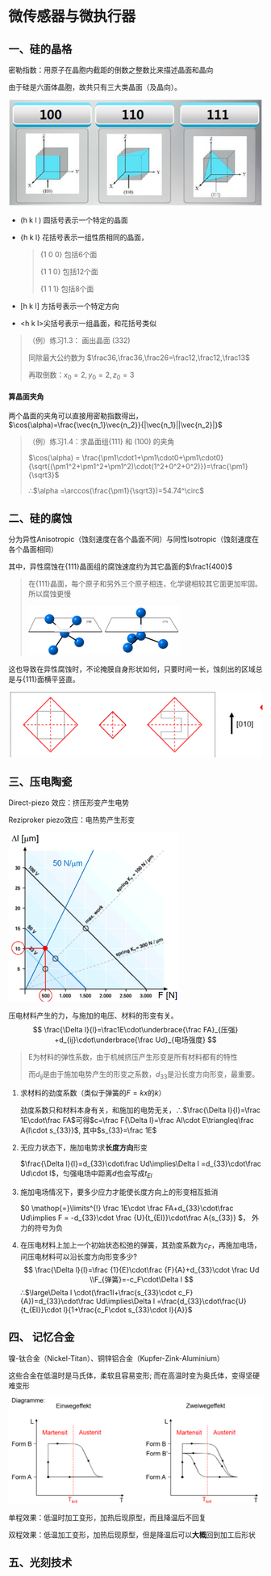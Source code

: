#  微传感器与微执行器

## 一、硅的晶格

密勒指数：用原子在晶胞内截距的倒数之整数比来描述晶面和晶向

由于硅是六面体晶胞，故共只有三大类晶面（及晶向）。

![miller index](img/cvdd-cutter-1.jpg)

* (h k l ) 圆括号表示一个特定的晶面

* {h k l} 花括号表示一组性质相同的晶面，

  > {1 0 0} 包括6个面
  >
  > {1 1 0} 包括12个面
  >
  > {1 1 1} 包括8个面

* [h k l] 方括号表示一个特定方向
* \<h k l\>尖括号表示一组晶面，和花括号类似

>  （例）练习1.3： 画出晶面 (332)
>
> 同除最大公约数为 $\frac36,\frac36,\frac26=\frac12,\frac12,\frac13$
>
> 再取倒数：$x_0=2,y_0=2,z_0=3$

#### 算晶面夹角

两个晶面的夹角可以直接用密勒指数得出，$\cos(\alpha)=\frac{\vec{n_1}\vec{n_2}}{|\vec{n_1}||\vec{n_2}|}$

> （例）练习1.4：求晶面组{111} 和 (100) 的夹角
>
> $\cos(\alpha) = \frac{\pm1\cdot1+\pm1\cdot0+\pm1\cdot0}{\sqrt{(\pm1^2+\pm1^2+\pm1^2)\cdot(1^2+0^2+0^2)}}=\frac{\pm1}{\sqrt3}$
>
> ∴$\alpha =\arccos(\frac{\pm1}{\sqrt3})=54.74^\circ$

## 二、硅的腐蚀

分为异性Anisotropic（蚀刻速度在各个晶面不同）与同性Isotropic（蚀刻速度在各个晶面相同）

其中，异性腐蚀在{111}晶面组的腐蚀速度约为其它晶面的$\frac1{400}$

> 在{111}晶面，每个原子和另外三个原子相连，化学键相较其它面更加牢固。所以腐蚀更慢
>
> <img src="img/111planeslower.PNG" style="zoom:50%;" />

这也导致在异性腐蚀时，不论掩膜自身形状如何，只要时间一长，蚀刻出的区域总是与{111}面横平竖直。

![](img/111echtlingshape.PNG)

## 三、压电陶瓷

Direct-piezo 效应：挤压形变产生电势

Reziproker piezo效应：电热势产生形变

 <img src="img/piezoeffect.PNG" alt="piezo" style="zoom:60%;" />

压电材料产生的力，与施加的电压、材料的形变有关。
$$
\frac{\Delta l}{l}=\frac1E\cdot\underbrace{\frac FA}_{压强}
+d_{ij}\cdot\underbrace{\frac Ud}_{电场强度}
$$

> E为材料的弹性系数，由于机械挤压产生形变是所有材料都有的特性
>
> 而$d_{ij}$是由于施加电势产生的形变之系数，$d_{33}$是沿长度方向形变，最重要。

1. 求材料的劲度系数（类似于弹簧的$F=kx$的$k$）

   劲度系数只和材料本身有关，和施加的电势无关，∴$\frac{\Delta l}{l}=\frac 1E\cdot\frac FA$可得$c=\frac F{\Delta l}=\frac Al\cdot E\triangleq\frac A{l\cdot s_{33}}$, 其中$s_{33}=\frac 1E$

2. 无应力状态下，施加电势求**长度方向**形变

   $\frac{\Delta l}{l}=d_{33}\cdot\frac Ud\implies\Delta l =d_{33}\cdot\frac Ud\cdot l$，匀强电场中距离$d$也会写成$t_{El}$

3. 施加电场情况下，要多少应力才能使长度方向上的形变相互抵消

   $0 \mathop{=}\limits^{!} \frac 1E\cdot \frac FA+d_{33}\cdot\frac Ud\implies F = -d_{33}\cdot \frac {U}{t_{El}}\cdot\frac A{s_{33}} $， 外力的符号为负

4. 在压电材料上加上一个初始状态松弛的弹簧，其劲度系数为$c_F$，再施加电场，问压电材料可以沿长度方向形变多少?
   $$
   \frac{\Delta l}{l}=\frac {1}{E}\cdot\frac {F}{A}+d_{33}\cdot \frac Ud
   \\F_{弹簧}=-c_F\cdot\Delta l
   $$
   ∴$\large\Delta l \cdot(\frac1l+\frac{s_{33}\cdot c_F}{A})=d_{33}\cdot\frac Ud\implies\Delta l =\frac{d_{33}\cdot\frac{U}{t_{El}}\cdot l}{1+\frac{c_F\cdot s_{33}\cdot l}{A}}$

## 四、 记忆合金

镍-钛合金（Nickel-Titan）、铜锌铝合金（Kupfer-Zink-Aluminium）

这些合金在低温时是马氏体，柔软且容易变形; 而在高温时变为奥氏体，变得坚硬难变形

![memoryalloy](img/memoryalloy.PNG)

单程效果：低温时加工变形，加热后现原型，而且降温后不回复

双程效果：低温加工变形，加热后现原型，但是降温后可以**大概**回到加工后形状

## 五、光刻技术

